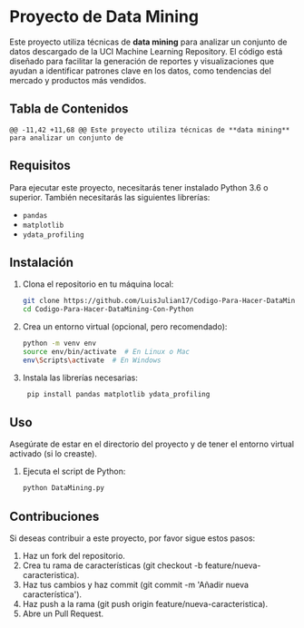 # Proyecto de Data Mining

Este proyecto utiliza técnicas de **data mining** para analizar un conjunto de datos descargado de la UCI Machine Learning Repository. El código está diseñado para facilitar la generación de reportes y visualizaciones que ayudan a identificar patrones clave en los datos, como tendencias del mercado y productos más vendidos.

## Tabla de Contenidos

	@@ -11,42 +11,68 @@ Este proyecto utiliza técnicas de **data mining** para analizar un conjunto de

## Requisitos

Para ejecutar este proyecto, necesitarás tener instalado Python 3.6 o superior. También necesitarás las siguientes librerías:

- `pandas`
- `matplotlib`
- `ydata_profiling`

## Instalación

1. Clona el repositorio en tu máquina local:
   ```bash
   git clone https://github.com/LuisJulian17/Codigo-Para-Hacer-DataMining-Con-Python.git
   cd Codigo-Para-Hacer-DataMining-Con-Python

2. Crea un entorno virtual (opcional, pero recomendado):
   ```bash
   python -m venv env
   source env/bin/activate  # En Linux o Mac
   env\Scripts\activate  # En Windows
4. Instala las librerías necesarias:
   ```bash
    pip install pandas matplotlib ydata_profiling

## Uso
Asegúrate de estar en el directorio del proyecto y de tener el entorno virtual activado (si lo creaste).

1. Ejecuta el script de Python:
   ```bash
   python DataMining.py

## Contribuciones
Si deseas contribuir a este proyecto, por favor sigue estos pasos:

1. Haz un fork del repositorio.
2. Crea tu rama de características (git checkout -b feature/nueva-caracteristica).
3. Haz tus cambios y haz commit (git commit -m 'Añadir nueva característica').
4. Haz push a la rama (git push origin feature/nueva-caracteristica).
5. Abre un Pull Request.
